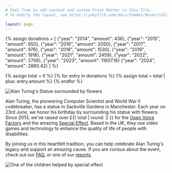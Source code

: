 ```yaml
---
# Feel free to add content and custom Front Matter to this file.
# To modify the layout, see https://jekyllrb.com/docs/themes/#overriding-theme-defaults

layout: page
---
```


{% assign donations = 
  [
    {"year": "2014", "amount": 436},
    {"year": "2015", "amount": 650},
    {"year": "2016", "amount": 2050},
    {"year": "2017", "amount": 976},
    {"year": "2018", "amount": 1530},
    {"year": "2019", "amount": 1918},
    {"year": "2021", "amount": 2459},
    {"year": "2022", "amount": 2708},
    {"year": "2023", "amount": 11607.16}
    {"year": "2024", "amount": 2880.42}
  ]
%}

{% assign total = 0 %}
{% for entry in donations %}
  {% assign total = total | plus: entry.amount %}
{% endfor %}

<img src="{{site.baseurl}}/assets/images/2019/1.jpg" alt="Alan Turing's Statue surrounded by flowers">  

Alan Turing, the pioneering Computer Scientist and World War II codebreaker, has a statue in Sackville Gardens in Manchester. Each year on 23rd June, we honor his birthday by surrounding his statue with flowers. Since 2013, we've raised over £{{ total | round: 2 }} for the [Open Voice Factory](https://theopenvoicefactory.org/) and the amazing [Special Effect](https://www.youtube.com/watch?v=kpYNG7MivHs&feature=emb_title). Based in the UK, they use video games and technology to enhance the quality of life of people with disabilities.

By joining us in this heartfelt tradition, you can help celebrate Alan Turing's legacy and support an amazing cause. If you are curious about the event, check out our [FAQ](faq.html), or one of our [reports](reports.html). 

<img src="{{site.baseurl}}/assets/images/specialeffect.jpg" alt="One of the children helped by special effect">  

<!-- 
Amounts raised
2014,   436
2015,   650
2016,  2050
2017,   976
2018,  1530
2019,  1918
2021,  2459
2022,  2708
2023, 4875 + 4300 + 2,432.16 = 11607.16   
----
22,000 
---> 
